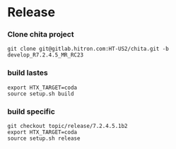 # Release

### Clone chita project

```
git clone git@gitlab.hitron.com:HT-US2/chita.git -b develop_R7.2.4.5_MR_RC23
```

### build lastes

```
export HTX_TARGET=coda
source setup.sh build
```

### build specific

```
git checkout topic/release/7.2.4.5.1b2
export HTX_TARGET=coda
source setup.sh release
```


